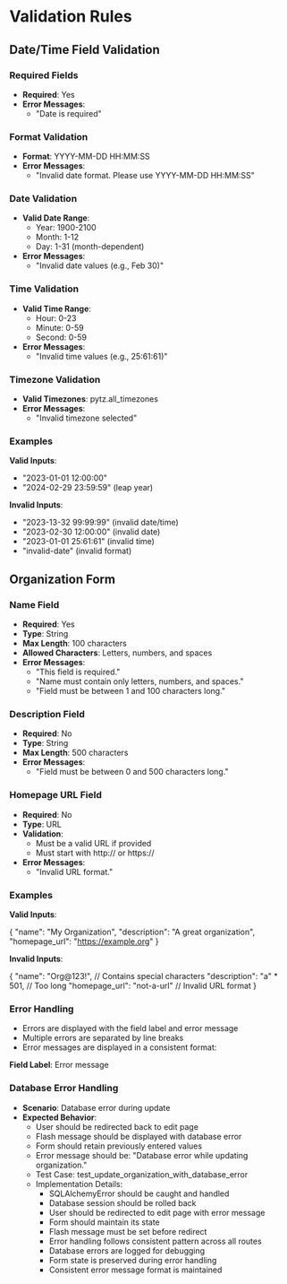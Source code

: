 # Validation Rules

## Date/Time Field Validation

### Required Fields
- **Required**: Yes
- **Error Messages**:
  - "Date is required"

### Format Validation
- **Format**: YYYY-MM-DD HH:MM:SS
- **Error Messages**:
  - "Invalid date format. Please use YYYY-MM-DD HH:MM:SS"

### Date Validation
- **Valid Date Range**:
  - Year: 1900-2100
  - Month: 1-12
  - Day: 1-31 (month-dependent)
- **Error Messages**:
  - "Invalid date values (e.g., Feb 30)"

### Time Validation
- **Valid Time Range**:
  - Hour: 0-23
  - Minute: 0-59
  - Second: 0-59
- **Error Messages**:
  - "Invalid time values (e.g., 25:61:61)"

### Timezone Validation
- **Valid Timezones**: pytz.all_timezones
- **Error Messages**:
  - "Invalid timezone selected"

### Examples

**Valid Inputs**:
- "2023-01-01 12:00:00"
- "2024-02-29 23:59:59" (leap year)

**Invalid Inputs**:
- "2023-13-32 99:99:99" (invalid date/time)
- "2023-02-30 12:00:00" (invalid date)
- "2023-01-01 25:61:61" (invalid time)
- "invalid-date" (invalid format)

## Organization Form

### Name Field
- **Required**: Yes
- **Type**: String
- **Max Length**: 100 characters
- **Allowed Characters**: Letters, numbers, and spaces
- **Error Messages**:
  - "This field is required."
  - "Name must contain only letters, numbers, and spaces."
  - "Field must be between 1 and 100 characters long."

### Description Field
- **Required**: No
- **Type**: String
- **Max Length**: 500 characters
- **Error Messages**:
  - "Field must be between 0 and 500 characters long."

### Homepage URL Field
- **Required**: No
- **Type**: URL
- **Validation**:
  - Must be a valid URL if provided
  - Must start with http:// or https://
- **Error Messages**:
  - "Invalid URL format."

### Examples

**Valid Inputs**:

{
    "name": "My Organization",
    "description": "A great organization",
    "homepage_url": "https://example.org"
}


**Invalid Inputs**:

{
    "name": "Org@123!",  // Contains special characters
    "description": "a" * 501,  // Too long
    "homepage_url": "not-a-url"  // Invalid URL format
}


### Error Handling
- Errors are displayed with the field label and error message
- Multiple errors are separated by line breaks
- Error messages are displayed in a consistent format:
<div class="error-message">
    <strong>Field Label</strong>: Error message
</div>

### Database Error Handling
- **Scenario**: Database error during update
- **Expected Behavior**:
  * User should be redirected back to edit page
  * Flash message should be displayed with database error
  * Form should retain previously entered values
  * Error message should be: "Database error while updating organization."
  * Test Case: test_update_organization_with_database_error
  * Implementation Details:
    - SQLAlchemyError should be caught and handled
    - Database session should be rolled back
    - User should be redirected to edit page with error message
    - Form should maintain its state
    - Flash message must be set before redirect
    - Error handling follows consistent pattern across all routes
    - Database errors are logged for debugging
    - Form state is preserved during error handling
    - Consistent error message format is maintained


